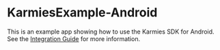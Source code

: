 # KarmiesExample-Android
This is an example app showing how to use the Karmies SDK for Android. See the [Integration Guide](https://github.com/karmies/KarmiesSDK) for more information.
